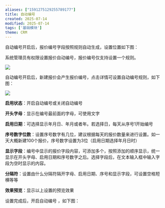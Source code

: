```yaml
---
aliases: ["1591275129255789177"]
title: 自动编号
created: 2025-07-14
modified: 2025-07-14
tags: ['基础模块']
theme: CRM
---
```


自动编号开启后，报价编号字段按照规则自动生成，设置位置如下图：

系统管理员有权限设置报价自动编号，报价编号仅支持设置一个规则。

![](https://myhelpdoc.oss-cn-heyuan.aliyuncs.com/mdimages/dd9463092604aa4fbb9a63b681a486b5.jpg)

自动编号开启后，新建报价会产生报价编号，点击详情可设置自动编号规则，如下图：

![](https://myhelpdoc.oss-cn-heyuan.aliyuncs.com/mdimages/29d1d258d56eab68dd0ea0315dda14cb.jpg)

**启用状态**：开启自动编号或关闭自动编号

**开头字母**：显示在编号最前面的字母，可使用文字

**启用日期**：可选择显示年月日、年月或者年。若选择日，每天从序号1开始编号

**序号数字位数**：设置序号数字有几位，建议根据每天的报价数量来进行设置。如一天大概新建100个报价，序号数字设置为3位（启用日期选择年月日时）

**显示字段**：编号中显示的报价字段内容，可添加多个，按照添加的顺序显示，统一显示在开头字母、启用日期和序号数字之后。选择字段后，在文本输入框中输入字段为空时显示的内容。

**分隔符**：设置由什么分隔符隔开字母、启用日期、序号和显示字段，可设置空格短横等等

**效果预览**：显示以上设置的预览效果

设置完成后，开启自动编号 ，如下图：

